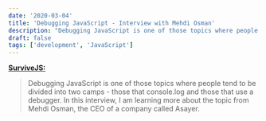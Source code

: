 ```yaml
---
date: '2020-03-04'
title: 'Debugging JavaScript - Interview with Mehdi Osman'
description: "Debugging JavaScript is one of those topics where people tend to be divided into two camps - those that console.log and those that use a debugger. In this interview, I am learning more about the topic from Mehdi Osman, the CEO of a company called Asayer."
draft: false
tags: ['development', 'JavaScript']
---
```


**[SurviveJS:](https://survivejs.com/blog/debugging-interview/)**

> Debugging JavaScript is one of those topics where people tend to be divided into two camps - those that console.log and those that use a debugger. In this interview, I am learning more about the topic from Mehdi Osman, the CEO of a company called Asayer.<!-- excerpt -->

